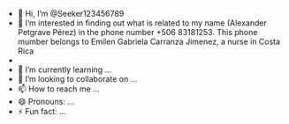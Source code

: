 - 👋 Hi, I’m @Seeker123456789
- 👀 I’m interested in finding out what is related to my name (Alexander Petgrave Pérez) in the phone number +506 83181253. This phone mumber belongs to Emilen Gabriela Carranza Jimenez, a nurse in Costa Rica
- 
- 🌱 I’m currently learning ...
- 💞️ I’m looking to collaborate on ...
- 📫 How to reach me ...
- 😄 Pronouns: ...
- ⚡ Fun fact: ...

<!---
Seeker123456789/Seeker123456789 is a ✨ special ✨ repository because its `README.md` (this file) appears on your GitHub profile.
You can click the Preview link to take a look at your changes.
--->
